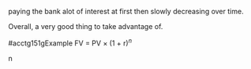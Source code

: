 paying the bank alot of interest at first then slowly decreasing over time.

Overall, a very good thing to take advantage of.

#acctg151gExample 
FV = PV $\times$ (1 + r)$^n$

n


